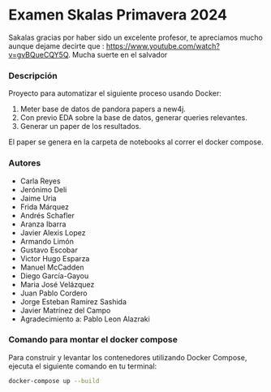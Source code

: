 # Examen Skalas Primavera 2024

Sakalas gracias por haber sido un excelente profesor, te apreciamos mucho aunque dejame decirte que : https://www.youtube.com/watch?v=gvBQueCQY5Q. Mucha suerte en el salvador

### Descripción

Proyecto para automatizar el siguiente proceso usando Docker:
1. Meter base de datos de pandora papers a new4j.
2. Con previo EDA sobre la base de datos, generar queries relevantes.
3. Generar un paper de los resultados.

El paper se genera en la carpeta de notebooks al correr el docker compose.

### Autores
- Carla Reyes
- Jerónimo Deli
- Jaime Uria
- Frida Márquez
- Andrés Schafler
- Aranza Ibarra
- Javier Alexis Lopez
- Armando Limón
- Gustavo Escobar
- Victor Hugo Esparza
- Manuel McCadden
- Diego García-Gayou
- Maria José Velázquez
- Juan Pablo Cordero
- Jorge Esteban Ramirez Sashida
- Javier Matrínez del Campo
- Agradecimiento a: Pablo Leon Alazraki

### Comando para montar el docker compose

Para construir y levantar los contenedores utilizando Docker Compose, ejecuta el siguiente comando en tu terminal:

```bash
docker-compose up --build